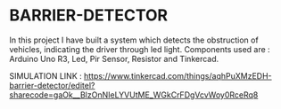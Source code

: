 # BARRIER-DETECTOR
In this project I have built a system which detects the obstruction of vehicles, indicating the driver through led light.
Components used are : Arduino Uno R3, Led, Pir Sensor, Resistor and Tinkercad.

SIMULATION LINK :
https://www.tinkercad.com/things/aqhPuXMzEDH-barrier-detector/editel?sharecode=gaOk__BlzOnNIeLYVUtME_WGkCrFDgVcvWoy0RceRq8
